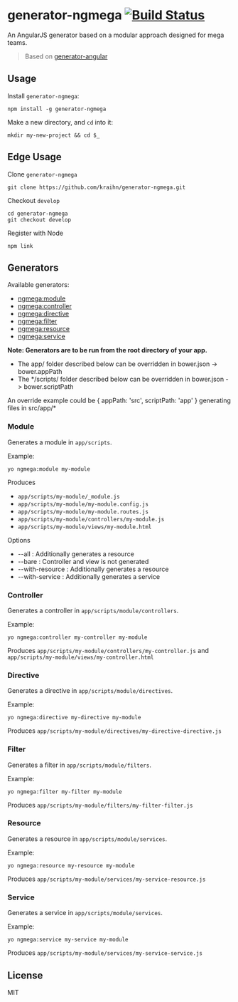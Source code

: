 # generator-ngmega [![Build Status](https://secure.travis-ci.org/kraihn/generator-ngmega.png?branch=master)](https://travis-ci.org/kraihn/generator-ngmega)

An AngularJS generator based on a modular approach designed for mega teams.

> Based on [generator-angular](https://github.com/yeoman/generator-angular)

## Usage

Install `generator-ngmega`:
```
npm install -g generator-ngmega
```

Make a new directory, and `cd` into it:
```
mkdir my-new-project && cd $_
```

## Edge Usage

Clone `generator-ngmega`

    git clone https://github.com/kraihn/generator-ngmega.git


Checkout `develop`

    cd generator-ngmega
    git checkout develop

Register with Node

    npm link


## Generators

Available generators:

* [ngmega:module](#module)
* [ngmega:controller](#controller)
* [ngmega:directive](#directive)
* [ngmega:filter](#filter)
* [ngmega:resource](#resource)
* [ngmega:service](#service)

**Note: Generators are to be run from the root directory of your app.**

* The app/ folder described below can be overridden in bower.json -> bower.appPath
* The */scripts/ folder described below can be overridden in bower.json -> bower.scriptPath

An override example could be { appPath: 'src', scriptPath: 'app' } generating files in src/app/*

### Module
Generates a module in `app/scripts`.

Example:
```
yo ngmega:module my-module
```

Produces

* `app/scripts/my-module/_module.js`
* `app/scripts/my-module/my-module.config.js`
* `app/scripts/my-module/my-module.routes.js`
* `app/scripts/my-module/controllers/my-module.js`
* `app/scripts/my-module/views/my-module.html`

Options

- --all : Additionally generates a resource
- --bare : Controller and view is not generated
- --with-resource : Additionally generates a resource
- --with-service : Additionally generates a service

### Controller
Generates a controller in `app/scripts/module/controllers`.

Example:
```
yo ngmega:controller my-controller my-module
```

Produces `app/scripts/my-module/controllers/my-controller.js` and `app/scripts/my-module/views/my-controller.html`

### Directive
Generates a directive in `app/scripts/module/directives`.

Example:
```
yo ngmega:directive my-directive my-module
```

Produces `app/scripts/my-module/directives/my-directive-directive.js`

### Filter
Generates a filter in `app/scripts/module/filters`.

Example:
```
yo ngmega:filter my-filter my-module
```

Produces `app/scripts/my-module/filters/my-filter-filter.js`

### Resource
Generates a resource in `app/scripts/module/services`.

Example:
```
yo ngmega:resource my-resource my-module
```

Produces `app/scripts/my-module/services/my-service-resource.js`

### Service
Generates a service in `app/scripts/module/services`.

Example:
```
yo ngmega:service my-service my-module
```

Produces `app/scripts/my-module/services/my-service-service.js`

## License

MIT
